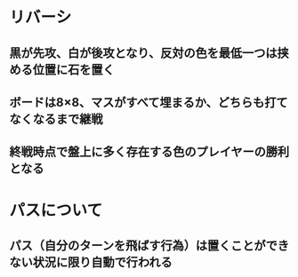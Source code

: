 # リバーシ
## 黒が先攻、白が後攻となり、反対の色を最低一つは挟める位置に石を置く
## ボードは8×8、マスがすべて埋まるか、どちらも打てなくなるまで継戦
## 終戦時点で盤上に多く存在する色のプレイヤーの勝利となる
# パスについて
## パス（自分のターンを飛ばす行為）は置くことができない状況に限り自動で行われる
